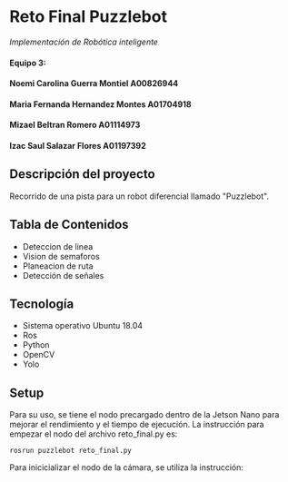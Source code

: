 # Reto Final Puzzlebot
<i>Implementación de Robótica inteligente</i>
#### Equipo 3:
#### Noemi Carolina Guerra Montiel A00826944 
#### Maria Fernanda Hernandez Montes A01704918 
#### Mizael Beltran Romero A01114973 
#### Izac Saul Salazar Flores A01197392

## Descripción del proyecto
Recorrido de una pista para un robot diferencial llamado "Puzzlebot".

## Tabla de Contenidos
* Deteccion de linea 
* Vision de semaforos 
* Planeacion de ruta 
* Detección de señales 

## Tecnología
* Sistema operativo Ubuntu 18.04
* Ros
* Python
* OpenCV
* Yolo

## Setup
Para su uso, se tiene el nodo precargado dentro de la Jetson Nano para mejorar el rendimiento y el tiempo de ejecución. La instrucción para empezar el nodo del archivo reto_final.py es:

```
rosrun puzzlebot reto_final.py
```

Para inicicializar el nodo de la cámara, se utiliza la instrucción:
